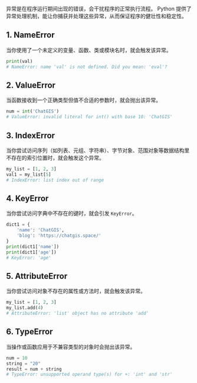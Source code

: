 异常是在程序运行期间出现的错误，会干扰程序的正常执行流程。
Python 提供了异常处理机制，能让你捕获并处理这些异常，从而保证程序的健壮性和稳定性。
## 1. NameError
当你使用了一个未定义的变量、函数、类或模块名时，就会触发该异常。
```python
print(val)
# NameError: name 'val' is not defined. Did you mean: 'eval'?
```

## 2. ValueError
当函数接收到一个正确类型但值不合适的参数时，就会抛出该异常。
```python
num = int('ChatGIS')
# ValueError: invalid literal for int() with base 10: 'ChatGIS'
```

## 3. IndexError
当你尝试访问序列（如列表、元组、字符串）、字节对象、范围对象等数据结构里不存在的索引位置时，就会触发这个异常。
```python
my_list = [1, 2, 3]
val1 = my_list[5]
# IndexError: list index out of range
```

## 4. KeyError
当你尝试访问字典中不存在的键时，就会引发 `KeyError`。
```python
dict1 = {
    'name': 'ChatGIS',
    'blog': 'https://chatgis.space/'
}
print(dict1['name'])
print(dict1['age'])
# KeyError: 'age'
```

## 5. AttributeError
当你尝试访问对象不存在的属性或方法时，就会触发该异常。
```python
my_list = [1, 2, 3]
my_list.add(4)
# AttributeError: 'list' object has no attribute 'add'
```

## 6. TypeError
当操作或函数应用于不兼容类型的对象时会抛出该异常。
```python
num = 10
string = "20"
result = num + string
# TypeError: unsupported operand type(s) for +: 'int' and 'str'
```
